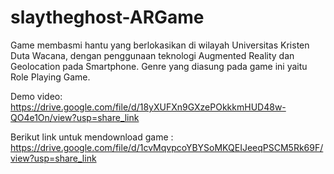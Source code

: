 # slaytheghost-ARGame

Game membasmi hantu yang berlokasikan di wilayah Universitas Kristen Duta Wacana, dengan penggunaan teknologi Augmented Reality dan Geolocation pada Smartphone. Genre yang diasung pada game ini yaitu Role Playing Game.

Demo video:
https://drive.google.com/file/d/18yXUFXn9GXzePOkkkmHUD48w-QO4e1On/view?usp=share_link

Berikut link untuk mendownload game :
https://drive.google.com/file/d/1cvMqvpcoYBYSoMKQEIJeeqPSCM5Rk69F/view?usp=share_link
